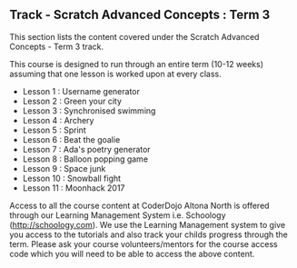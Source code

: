 
## Track - Scratch Advanced Concepts : Term 3

This section lists the content covered under the Scratch Advanced Concepts - Term 3 track.

This course is designed to run through an entire term (10-12 weeks) assuming that one lesson is worked upon at every class. 

- Lesson 1  : Username generator
- Lesson 2  : Green your city
- Lesson 3  : Synchronised swimming
- Lesson 4  : Archery
- Lesson 5  : Sprint
- Lesson 6  : Beat the goalie
- Lesson 7  : Ada's poetry generator
- Lesson 8  : Balloon popping game
- Lesson 9  : Space junk
- Lesson 10 : Snowball fight
- Lesson 11 : Moonhack 2017

Access to all the course content at CoderDojo Altona North is offered through our Learning Management System i.e. Schoology (http://schoology.com). We use the Learning Management system to give you access to the tutorials and also track your childs progress through the term. Please ask your course volunteers/mentors for the course access code which you will need to be able to access the above content. 

